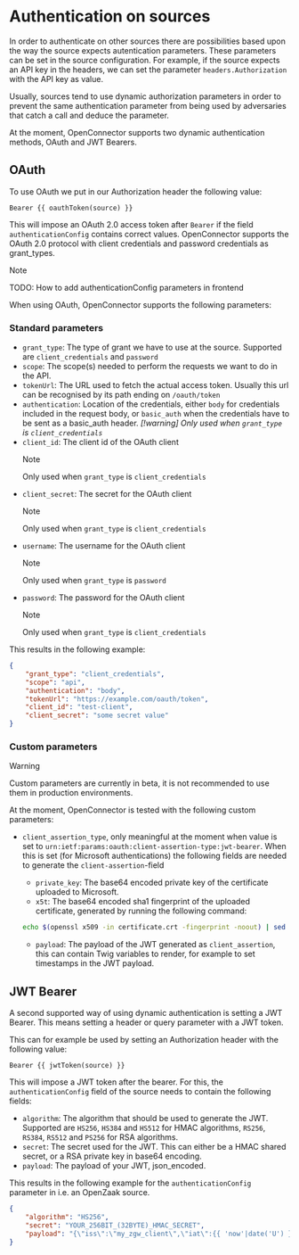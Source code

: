 # Authentication on sources

In order to authenticate on other sources there are possibilities based upon the way the source expects autentication parameters.
These parameters can be set in the source configuration. For example, if the source expects an API key in the headers, we can set the parameter `headers.Authorization` with the API key as value.

Usually, sources tend to use dynamic authorization parameters in order to prevent the same authentication parameter from being used by adversaries that catch a call and deduce the parameter.

At the moment, OpenConnector supports two dynamic authentication methods, OAuth and JWT Bearers.

## OAuth

To use OAuth we put in our Authorization header the following value: 
```twig 
Bearer {{ oauthToken(source) }}
```
This will impose an OAuth 2.0 access token after `Bearer` if the field `authenticationConfig` contains correct values.
OpenConnector supports the OAuth 2.0 protocol with client credentials and password credentials as grant_types.

>[!NOTE]
> TODO: How to add authenticationConfig parameters in frontend

When using OAuth, OpenConnector supports the following parameters:

### Standard parameters
* `grant_type`: The type of grant we have to use at the source. Supported are `client_credentials` and `password`
* `scope`: The scope(s) needed to perform the requests we want to do in the API.
* `tokenUrl`: The URL used to fetch the actual access token. Usually this url can be recognised by its path ending on `/oauth/token`
* `authentication`: Location of the credentials, either `body` for credentials included in the request body, or `basic_auth` when the credentials have to be sent as a basic_auth header. _[!warning] Only used when `grant_type` is `client_credentials`_
* `client_id`: The client id of the OAuth client 
  > [!NOTE] 
  > Only used when `grant_type` is `client_credentials`
* `client_secret`: The secret for the OAuth client 
  > [!NOTE] 
  > Only used when `grant_type` is `client_credentials`
* `username`: The username for the OAuth client 
  > [!NOTE] 
  > Only used when `grant_type` is `password`
* `password`: The password for the OAuth client
  > [!NOTE] 
  > Only used when `grant_type` is `client_credentials`

This results in the following example:
```json
{
	"grant_type": "client_credentials",
	"scope": "api",
	"authentication": "body",
	"tokenUrl": "https://example.com/oauth/token",
	"client_id": "test-client",
	"client_secret": "some secret value"
}
```
### Custom parameters

> [!WARNING] 
> Custom parameters are currently in beta, it is not recommended to use them in production environments.

At the moment, OpenConnector is tested with the following custom parameters:

* `client_assertion_type`, only meaningful at the moment when value is set to `urn:ietf:params:oauth:client-assertion-type:jwt-bearer`. When this is set (for Microsoft authentications) the following fields are needed to generate the `client-assertion`-field
  - `private_key`: The base64 encoded private key of the certificate uploaded to Microsoft.
  - `x5t`: The base64 encoded sha1 fingerprint of the uploaded certificate, generated by running the following command:

  ```bash 
  echo $(openssl x509 -in certificate.crt -fingerprint -noout) | sed 's/SHA1 Fingerprint=//g' | sed 's/://g' | xxd -r -ps | base64`)
  ```

  - `payload`: The payload of the JWT generated as `client_assertion`, this can contain Twig variables to render, for example to set timestamps in the JWT payload.

## JWT Bearer

A second supported way of using dynamic authentication is setting a JWT Bearer. This means setting a header or query parameter with a JWT token.

This can for example be used by setting an Authorization header with the following value:
```twig 
Bearer {{ jwtToken(source) }}
```

This will impose a JWT token after the bearer. For this, the `authenticationConfig` field of the source needs to contain the following fields:
* `algorithm`: The algorithm that should be used to generate the JWT. Supported are `HS256`, `HS384` and `HS512` for HMAC algorithms, `RS256`, `RS384`, `RS512` and `PS256` for RSA algorithms.
* `secret`: The secret used for the JWT. This can either be a HMAC shared secret, or a RSA private key in base64 encoding.
* `payload`: The payload of your JWT, json_encoded.

This results in the following example for the `authenticationConfig` parameter in i.e. an OpenZaak source.
```json
{
	"algorithm": "HS256",
	"secret": "YOUR_256BIT_(32BYTE)_HMAC_SECRET",
	"payload": "{\"iss\":\"my_zgw_client\",\"iat\":{{ 'now'|date('U') }},\"client_id\":\"my_zgw_client\",\"user_id\":\"my_zgw_client\",\"user_representation\":\"me@company.com\",\"aud\":\"my_zgw_client\"}"
}
```
